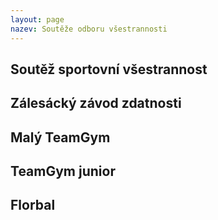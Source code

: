 ```yaml
---
layout: page
nazev: Soutěže odboru všestrannosti
---
```



## Soutěž sportovní všestrannost

## Zálesácký závod zdatnosti

## Malý TeamGym

## TeamGym junior

## Florbal
